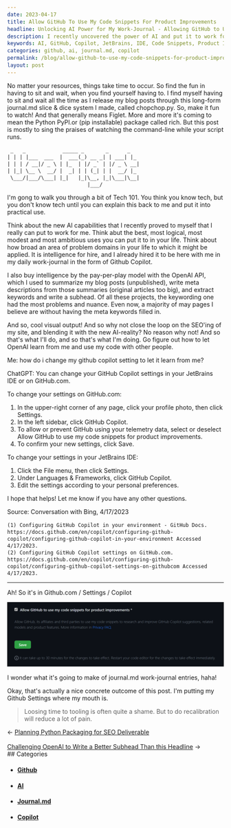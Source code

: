 ```yaml
---
date: 2023-04-17
title: Allow GitHub To Use My Code Snippets For Product Improvements
headline: Unlocking AI Power for My Work-Journal - Allowing GitHub to Use My Code Snippets for Product Improvements
description: I recently uncovered the power of AI and put it to work for me in my work-journal. To get the most out of these tools, I configured my GitHub Copilot settings in my JetBrains IDE or on GitHub.com. I'm excited to see how GitHub will use my code snippets to improve their products and how my journal.md entries will be transformed. See what AI can do for me - click through to find out more!
keywords: AI, GitHub, Copilot, JetBrains, IDE, Code Snippets, Product Improvements, Work-Journal, Journal.md, Discoveries
categories: github, ai, journal.md, copilot
permalink: /blog/allow-github-to-use-my-code-snippets-for-product-improvements/
layout: post
---
```



No matter your resources, things take time to occur. So find the fun in having
to sit and wait, when you find yourself having to. I find myself having to sit
and wait all the time as I release my blog posts through this long-form
journal.md slice & dice system I made, called chopchop.py. So, make it fun to
watch! And that generally means Figlet. More and more it's coming to mean the
Python PyPI.or (pip installable) package called rich. But this post is mostly
to sing the praises of watching the command-line while your script runs.

     _   _            _____ _       _      _
    | | | |___  ___  |  ___(_) __ _| | ___| |_
    | | | / __|/ _ \ | |_  | |/ _` | |/ _ \ __|
    | |_| \__ \  __/ |  _| | | (_| | |  __/ |_
     \___/|___/\___| |_|   |_|\__, |_|\___|\__|
                              |___/

I'm gong to walk you through a bit of Tech 101. You think you know tech, but
you don't know tech until you can explain this back to me and put it into
practical use.

Think about the new AI capabilities that I recently proved to myself that I
really can put to work for me. Think abut the best, most logical, most modest
and most ambitious uses you can put it to in your life. Think about how broad
an area of problem domains in your life to which it might be applied. It is
intelligence for hire, and I already hired it to be here with me in my daily
work-journal in the form of Github Copilot.

I also buy intelligence by the pay-per-play model with the OpenAI API, which I
used to summarize my blog posts (unpublished), write meta descriptions from
those summaries (original articles too big), and extract keywords and write a
subhead. Of all these projects, the keywording one had the most problems and
nuance. Even now, a majority of may pages I believe are without having the meta
keywords filled in.

And so, cool visual output! And so why not close the loop on the SEO'ing of my
site, and blending it with the new AI-reality? No reason why not! And so that's
what I'll do, and so that's what I'm doing. Go figure out how to let OpenAI
learn from me and use my code with other people.

Me: how do i change my github copilot setting to let it learn from me?

ChatGPT: You can change your GitHub Copilot settings in your JetBrains IDE or on GitHub.com.

To change your settings on GitHub.com:

1. In the upper-right corner of any page, click your profile photo, then click Settings.
2. In the left sidebar, click GitHub Copilot.
3. To allow or prevent GitHub using your telemetry data, select or deselect Allow GitHub to use my code snippets for product improvements.
4. To confirm your new settings, click Save.

To change your settings in your JetBrains IDE:

1. Click the File menu, then click Settings.
2. Under Languages & Frameworks, click GitHub Copilot.
3. Edit the settings according to your personal preferences.

I hope that helps! Let me know if you have any other questions.

Source: Conversation with Bing, 4/17/2023

    (1) Configuring GitHub Copilot in your environment - GitHub Docs. https://docs.github.com/en/copilot/configuring-github-copilot/configuring-github-copilot-in-your-environment Accessed 4/17/2023.
    (2) Configuring GitHub Copilot settings on GitHub.com. https://docs.github.com/en/copilot/configuring-github-copilot/configuring-github-copilot-settings-on-githubcom Accessed 4/17/2023.

---

Ah! So it's in Github.com / Settings / Copilot

![Allow GitHub To Use My Code Snippets For Product Improvements](/assets/images/Allow-GitHub-to-use-my-code-snippets-for-product-improvements.png)

I wonder what it's going to make of journal.md work-journal entries, haha!

Okay, that's actually a nice concrete outcome of this post. I'm putting my
Github Settings where my mouth is.

> Loosing time to tooling is often quite a shame.
> But to do recalibration will reduce a lot of pain.


<div class="post-nav"><div class="post-nav-prev"><span class="arrow">&larr;&nbsp;</span><a href="/blog/planning-python-packaging-for-seo-deliverable">Planning Python Packaging for SEO Deliverable</a></div> &nbsp; <div class="post-nav-next"><a href="/blog/challenging-openai-to-write-a-better-subhead-than-this-headline">Challenging OpenAI to Write a Better Subhead Than this Headline</a><span class="arrow">&nbsp;&rarr;</span></div></div>
## Categories

<ul>
<li><h4><a href='/github/'>Github</a></h4></li>
<li><h4><a href='/ai/'>AI</a></h4></li>
<li><h4><a href='/journal-md/'>Journal.md</a></h4></li>
<li><h4><a href='/copilot/'>Copilot</a></h4></li></ul>